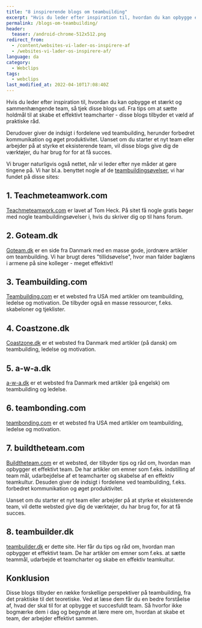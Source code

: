```yaml
---
title: "8 inspirerende blogs om teambuilding"
excerpt: "Hvis du leder efter inspiration til, hvordan du kan opbygge et stærkt og sammenhængende team, så tjek disse blogs om teambuilding ud."
permalink: /blogs-om-teambuilding/
header:
  teaser: /android-chrome-512x512.png
redirect_from:
  - /content/websites-vi-lader-os-inspirere-af
  - /websites-vi-lader-os-inspirere-af/
language: da
category:
  - Webclips
tags:
  - webclips
last_modified_at: 2022-04-10T17:08:40Z
---
```


Hvis du leder efter inspiration til, hvordan du kan opbygge et stærkt og sammenhængende team, så tjek disse blogs ud. Fra tips om at sætte holdmål til at skabe et effektivt teamcharter - disse blogs tilbyder et væld af praktiske råd.

Derudover giver de indsigt i fordelene ved teambuilding, herunder forbedret kommunikation og øget produktivitet. Uanset om du starter et nyt team eller arbejder på at styrke et eksisterende team, vil disse blogs give dig de værktøjer, du har brug for for at få succes.

Vi bruger naturligvis også nettet, når vi leder efter nye måder at gøre tingene på. Vi har bl.a. benyttet nogle af de [teambuildingsøvelser](/gratis-teambuilding-oevelser/), vi har fundet på disse sites:

## 1. Teachmeteamwork.com

[Teachmeteamwork.com](https://www.teachmeteamwork.com/) er lavet af Tom Heck. På sitet få nogle gratis bøger med nogle teambuildingsøvelser i, hvis du skriver dig op til hans forum.

## 2. Goteam.dk

[Goteam.dk](https://goteam.dk/) er en side fra Danmark med en masse gode, jordnære artikler om teambuilding. Vi har brugt deres "tillidsøvelse", hvor man falder baglæns i armene på sine kolleger - meget effektivt!

## 3. Teambuilding.com

[Teambuilding.com](https://teambuilding.com/blog) er et websted fra USA med artikler om teambuilding, ledelse og motivation. De tilbyder også en masse ressourcer, f.eks. skabeloner og tjeklister.

## 4. Coastzone.dk

[Coastzone.dk](https://coastzone.dk/oplevelser/blog) er et websted fra Danmark med artikler (på dansk) om teambuilding, ledelse og motivation.

## 5. a-w-a.dk

[a-w-a.dk](https://a-w-a.dk/awa-bloggen/) er et websted fra Danmark med artikler (på engelsk) om teambuilding og ledelse.

## 6. teambonding.com

[teambonding.com](https://www.teambonding.com/blog/) er et websted fra USA med artikler om teambuilding, ledelse og motivation.

## 7. buildtheteam.com

[Buildtheteam.com](https://www.buildtheteam.com/) er et websted, der tilbyder tips og råd om, hvordan man opbygger et effektivt team. De har artikler om emner som f.eks. indstilling af team mål, udarbejdelse af et teamcharter og skabelse af en effektiv teamkultur. Desuden giver de indsigt i fordelene ved teambuilding, f.eks. forbedret kommunikation og øget produktivitet.

Uanset om du starter et nyt team eller arbejder på at styrke et eksisterende team, vil dette websted give dig de værktøjer, du har brug for, for at få succes.

## 8. teambuilder.dk

[teambuilder.dk](/) er dette site. Her får du tips og råd om, hvordan man opbygger et effektivt team. De har artikler om emner som f.eks. at sætte teammål, udarbejde et teamcharter og skabe en effektiv teamkultur.

## Konklusion

Disse blogs tilbyder en række forskellige perspektiver på teambuilding, fra det praktiske til det teoretiske. Ved at læse dem får du en bedre forståelse af, hvad der skal til for at opbygge et succesfuldt team. Så hvorfor ikke bogmærke dem i dag og begynde at lære mere om, hvordan at skabe et team, der arbejder effektivt sammen.
